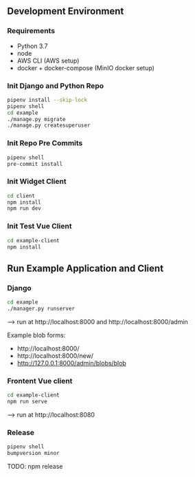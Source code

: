 ## Development Environment

### Requirements
 * Python 3.7
 * node
 * AWS CLI (AWS setup)
 * docker + docker-compose (MinIO docker setup)

### Init Django and Python Repo
```sh
pipenv install --skip-lock
pipenv shell
cd example
./manage.py migrate
./manage.py createsuperuser
```

### Init Repo Pre Commits
```sh
pipenv shell
pre-commit install
```

### Init Widget Client
```sh
cd client
npm install
npm run dev
```

### Init Test Vue Client
```sh
cd example-client
npm install
```


## Run Example Application and Client

### Django
```sh
cd example
./manager.py runserver
```
--> run at http://localhost:8000 and http://localhost:8000/admin

Example blob forms:
 * http://localhost:8000/
 * http://localhost:8000/new/
 * http://127.0.0.1:8000/admin/blobs/blob


### Frontent Vue client
```sh
cd example-client
npm run serve
```
--> run at http://localhost:8080


### Release

```sh
pipenv shell
bumpversion minor
```

TODO: npm release
